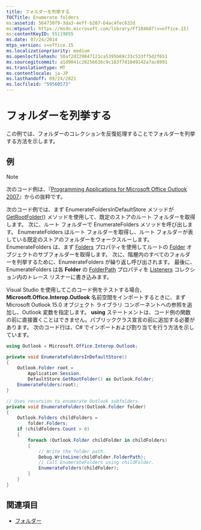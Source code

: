 ```yaml
---
title: フォルダーを列挙する
TOCTitle: Enumerate folders
ms:assetid: 564730f9-3da3-4eff-b207-64ac4fec632d
ms:mtpsurl: https://msdn.microsoft.com/library/Ff184607(v=office.15)
ms:contentKeyID: 55119855
ms.date: 07/24/2014
mtps_version: v=office.15
ms.localizationpriority: medium
ms.openlocfilehash: 50af2d229847121ca5395b69c33c533ff5d2f651
ms.sourcegitcommit: a1d9041c20256616c9c183f7d1049142a7ac6991
ms.translationtype: MT
ms.contentlocale: ja-JP
ms.lasthandoff: 09/24/2021
ms.locfileid: "59560573"
---
```

# <a name="enumerate-folders"></a>フォルダーを列挙する

この例では、フォルダーのコレクションを反復処理することでフォルダーを列挙する方法を示します。

## <a name="example"></a>例

> [!NOTE] 
> 次のコード例は、『[Programming Applications for Microsoft Office Outlook 2007](https://www.amazon.com/gp/product/0735622493?ie=UTF8&tag=msmsdn-20&linkCode=as2&camp=1789&creative=9325&creativeASIN=0735622493)』からの抜粋です。

次のコード例では、まず EnumerateFoldersInDefaultStore メソッドが [GetRootFolder()](https://msdn.microsoft.com/library/bb645807\(v=office.15\)) メソッドを使用して、既定のストアのルート フォルダーを取得します。 次に、ルート フォルダーで EnumerateFolders メソッドを呼び出します。 EnumerateFolders はルート フォルダーを取得し、ルート フォルダーが表している既定のストアのフォルダーをウォークスルーします。 EnumerateFolders は、まず [Folders](https://msdn.microsoft.com/library/bb646854\(v=office.15\)) プロパティを使用してルートの [Folder](https://msdn.microsoft.com/library/bb645774\(v=office.15\)) オブジェクトのサブフォルダーを取得します。 次に、階層内のすべてのフォルダーを列挙するために、EnumerateFolders が繰り返し呼び出されます。 最後に、EnumerateFolders は各 **Folder** の [FolderPath](https://msdn.microsoft.com/library/bb647409\(v=office.15\)) プロパティを [Listeners](https://msdn.microsoft.com/library/system.diagnostics.debug.listeners.aspx) コレクション内のトレース リスナーに書き込みます。

Visual Studio を使用してこのコード例をテストする場合、**Microsoft.Office.Interop.Outlook** 名前空間をインポートするときに、まず Microsoft Outlook 15.0 オブジェクト ライブラリ コンポーネントへの参照を追加し、Outlook 変数を指定します。 **using** ステートメントは、コード例の関数の前に直接置くことはできません。パブリッククラス宣言の前に追加する必要があります。 次のコード行は、C\# でインポートおよび割り当てを行う方法を示しています。

```csharp
using Outlook = Microsoft.Office.Interop.Outlook;
```


```csharp
private void EnumerateFoldersInDefaultStore()
{
    Outlook.Folder root =
        Application.Session.
        DefaultStore.GetRootFolder() as Outlook.Folder;
    EnumerateFolders(root);
}

// Uses recursion to enumerate Outlook subfolders.
private void EnumerateFolders(Outlook.Folder folder)
{
    Outlook.Folders childFolders =
        folder.Folders;
    if (childFolders.Count > 0)
    {
        foreach (Outlook.Folder childFolder in childFolders)
        {
            // Write the folder path.
            Debug.WriteLine(childFolder.FolderPath);
            // Call EnumerateFolders using childFolder.
            EnumerateFolders(childFolder);
        }
    }
}               
```

## <a name="see-also"></a>関連項目

- [フォルダー](folders.md)

